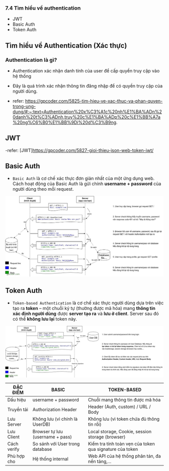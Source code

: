 ### 7.4 Tìm hiểu về authentication

- JWT
- Basic Auth
- Token Auth

## Tìm hiểu về Authentication (Xác thực)

### Authentication là gì?

- Authentication xác nhận danh tính của user để cấp quyền truy cập vào hệ thống
- Đây là quá trình xác nhận thông tin đăng nhập để có quyền truy cập của người dùng.

- refer: https://gpcoder.com/5825-tim-hieu-ve-xac-thuc-va-phan-quyen-trong-ung-dung/#:~:text=Authentication%20x%C3%A1c%20nh%E1%BA%ADn%20danh%20t%C3%ADnh,truy%20c%E1%BA%ADp%20c%E1%BB%A7a%20ng%C6%B0%E1%BB%9Di%20d%C3%B9ng.

## JWT

-refer: [JWT]https://gpcoder.com/5827-gioi-thieu-json-web-token-jwt/

## Basic Auth

- `Basic Auth` là cơ chế xác thực đơn giản nhất của một ứng dụng web. Cách hoạt động của Basic Auth là gửi chính **username + password** của người dùng theo mỗi request.

![alt text](image.png)

## Token Auth

- `Token-based Authentication` là cơ chế xác thực người dùng dựa trên việc tạo ra **token** – một chuỗi ký tự (thường được mã hóa) mang **thông tin xác định người dùng** được **server tạo ra** và **lưu ở client**. Server sau đó có thể **không lưu lại** token này.

![alt text](image-1.png)

| ĐẶC ĐIỂM    | BASIC                            | TOKEN-BASED                                              |
| ----------- | -------------------------------- | -------------------------------------------------------- |
| Dấu hiệu    | username + password              | Chuỗi mang thông tin được mã hóa                         |
| Truyền tải  | Authorization Header             | Header (Auth, custom) / URL / Body                       |
| Lưu Server  | Không lưu (vì chính là UserDB)   | Không lưu (vì token chứa đủ thông tin rồi)               |
| Lưu Client  | Browser tự lưu (username + pass) | Local storage, Cookie, session storage (browser)         |
| Cách verify | So sánh với User trong database  | Kiểm tra tính toàn vẹn của token qua signature của token |
| Phù hợp cho | Hệ thống internal                | Web API của hệ thống phân tán, đa nền tảng,…             |
